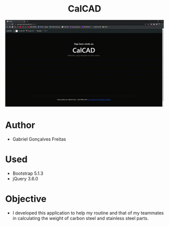 <h1 align="center"> CalCAD </h1>

<img src="https://github.com/gabrielgoncalfreitas/calcad/blob/main/img/CalCAD-Google-Chrome-2022-07-02-23-11-39.gif?raw=true">

# Author

<ul>
    <li>Gabriel Gonçalves Freitas</li>
</ul>
    

# Used
    
<ul>
    <li>Bootstrap 5.1.3</li>
    <li>jQuery 3.6.0</li>
</ul>

# Objective

<ul>
    <li>I developed this application to help my routine and that of my teammates in calculating the weight of carbon steel and stainless steel parts.</li>
</ul>
